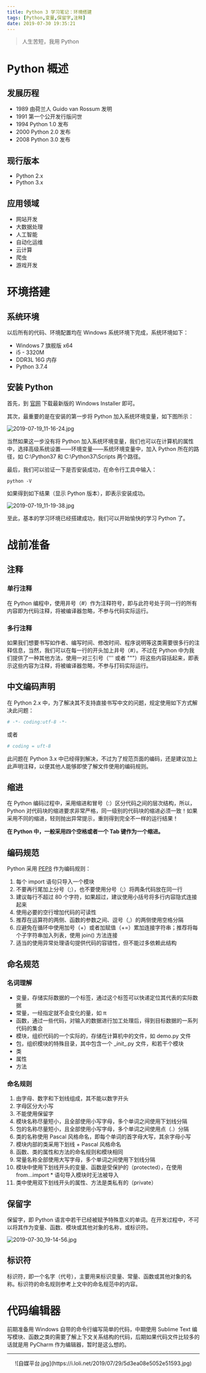 ```yaml
---
title: Python 3 学习笔记：环境搭建
tags: [Python,变量,保留字,注释]
date: 2019-07-30 19:35:21
---
```


> 人生苦短，我用 Python

# Python 概述

## 发展历程

- 1989 由荷兰人 Guido van Rossum 发明
- 1991 第一个公开发行版问世
- 1994 Python 1.0 发布
- 2000 Python 2.0 发布
- 2008 Python 3.0 发布

## 现行版本

- Python 2.x
- Python 3.x

## 应用领域

- 网站开发
- 大数据处理
- 人工智能
- 自动化运维
- 云计算
- 爬虫
- 游戏开发

# 环境搭建

## 系统环境

以后所有的代码、环境配置均在 Windows 系统环境下完成，系统环境如下：

- Windows 7 旗舰版 x64
- i5 - 3320M
- DDR3L 16G 内存
- Python 3.7.4

## 安装 Python

首先，到 [官网](https://www.python.org/) 下载最新版的 Windows Installer 即可。

其次，最重要的是在安装的第一步将 Python 加入系统环境变量，如下图所示：

![2019-07-19_11-16-24.jpg](https://i.loli.net/2019/07/19/5d313924dd70249543.jpg)

当然如果这一步没有将 Python 加入系统环境变量，我们也可以在计算机的属性中，选择高级系统设置——环境变量——系统环境变量中，加入 Python 所在的路径，如 C:\Python37 和 C:\Python37\Scripts 两个路径。

最后，我们可以验证一下是否安装成功，在命令行工具中输入：

```
python -V
```

如果得到如下结果（显示 Python 版本），即表示安装成功。

![2019-07-19_11-19-38.jpg](https://i.loli.net/2019/07/19/5d313a084ce6b79975.jpg)

至此，基本的学习环境已经搭建成功，我们可以开始愉快的学习 Python 了。

# 战前准备

## 注释

### 单行注释

在 Python 编程中，使用井号（#）作为注释符号，即与此符号处于同一行的所有内容即为代码注释，将被编译器忽略，不参与代码实际运行。

### 多行注释

如果我们想要书写如作者、编写时间、修改时间、程序说明等这类需要很多行的注释信息，当然，我们可以在每一行的开头加上井号（#）。不过在 Python 中为我们提供了一种其他方法，使用一对三引号（''' 或者 """）将这些内容括起来，即表示这些内容为注释，将被编译器忽略，不参与打码实际运行。

## 中文编码声明

在 Python 2.x 中，为了解决其不支持直接书写中文的问题，规定使用如下方式解决此问题：

```python
# -*- coding:utf-8 -*-
```

或者

```python
# coding = uft-8
```

此问题在 Python 3.x 中已经得到解决，不过为了规范页面的编码，还是建议加上此声明注释，以便其他人能够即使了解文件使用的编码规则。

## 缩进

在 Python 编码过程中，采用缩进和冒号（:）区分代码之间的层次结构，所以，Python 对代码块的缩进要求非常严格，同一级别的代码块的缩进必须一致！如果采用不同的缩进，轻则抛出异常提示，重则得到完全不一样的运行结果！

**在 Python 中，一般采用四个空格或者一个 Tab 键作为一个缩进。**

## 编码规范

Python 采用 [PEP8](https://www.python.org/dev/peps/pep-0008/) 作为编码规则：

1. 每个 import 语句只导入一个模块
2. 不要再行尾加上分号（;），也不要使用分号（;）将两条代码放在同一行
3. 建议每行不超过 80 个字符，如果超过，建议使用小括号将多行内容隐式连接起来
4. 使用必要的空行增加代码的可读性
5. 推荐在运算符的两侧、函数的参数之间、逗号（,）的两侧使用空格分隔
6. 应避免在循环中使用加号（+）或者加赋值（+=）累加连接字符串；推荐将每个子字符串加入列表，使用 join() 方法连接
7. 适当的使用异常处理语句提供代码的容错性，但不能过多依赖此结构

## 命名规范

### 名词理解

- 变量，存储实际数据的一个标签，通过这个标签可以快递定位其代表的实际数据
- 常量，一经指定就不会变化的量，如 π
- 函数，通过一些代码，对输入的数据进行加工处理后，得到目标数据的一系列代码的集合
- 模块，组织代码的一个实际的，存储在计算机中的文件，如 demo.py 文件
- 包，组织模块的特殊目录，其中包含一个 \__init__.py 文件，和若干个模块
- 类
- 属性
- 方法

### 命名规则

1. 由字母、数字和下划线组成，其不能以数字开头
2. 字母区分大小写
3. 不能使用保留字
4. 模块名称尽量短小，且全部使用小写字母，多个单词之间使用下划线分隔
5. 包的名称尽量短小，且全部使用小写字母，多个单词之间使用点（.）分隔
6. 类的名称使用 Pascal 风格命名，即每个单词的首字母大写，其余字母小写
7. 模块内部的类采用下划线 + Pascal 风格命名
8. 函数、类的属性和方法的命名规则和模块相同
9. 常量名称全部使用大写字母，多个单词之间使用下划线分隔
10. 模块中使用下划线开头的变量、函数是受保护的（protected），在使用 from...import * 语句导入模块时无法被导入
11. 类中使用双下划线开头的属性、方法是类私有的（private）

## 保留字

保留字，即 Python 语言中若干已经被赋予特殊意义的单词。在开发过程中，不可以将其作为变量、函数、模块或其他对象的名称，或标识符。

![2019-07-30_19-14-56.jpg](https://i.loli.net/2019/07/30/5d4026fd80ad514720.jpg)

## 标识符

标识符，即一个名字（代号），主要用来标识变量、常量、函数或其他对象的名称。标识符的命名规则参考上文中的命名规范中的内容。



# 代码编辑器

前期准备用 Windows 自带的命令行编写简单的代码，中期使用 Sublime Text 编写模块、函数之类的需要了解上下文关系结构的代码，后期如果代码文件比较多的话就是用 PyCharm 作为编辑器，暂时是这么想的。





------

<script type="text/javascript" src="http://tajs.qq.com/stats?sId=59765948" charset="UTF-8"></script>
<div align="center">
    ![自媒平台.jpg](https://i.loli.net/2019/07/29/5d3ea08e5052e51593.jpg)
</div>

